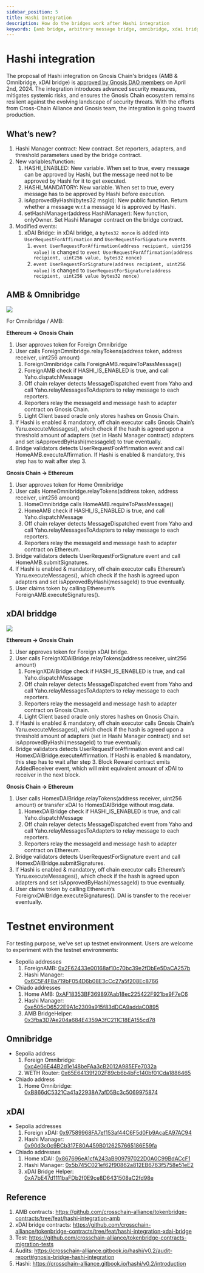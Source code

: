 ```yaml
---
sidebar_position: 5
title: Hashi Integration
description: How do the bridges work after Hashi integration
keywords: [amb bridge, arbitrary message bridge, omnibridge, xdai bridge, hashi]
---
```


# Hashi integration

The proposal of Hashi integration on Gnosis Chain's bridges (AMB & Omnibridge, xDAI bridge) is [approved by Gnosis DAO members](https://forum.gnosis.io/t/gip-93-should-gnosisdao-support-the-integration-of-hashi-within-gnosis-chains-canonical-bridges/8245/5) on April 2nd, 2024. The integration introduces advanced security measures, mitigates systemic risks, and ensures the Gnosis Chain ecosystem remains resilient against the evolving landscape of security threats. With the efforts from Cross-Chain Alliance and Gnosis team, the integration is going toward production.

## What’s new?

1. Hashi Manager contract: New contract. Set reporters, adapters, and threshold parameters used by the bridge contract.
2. New variables/function:
   1. HASHI_ENABLED: New variable. When set to true, every message can be approved by Hashi, but the message need not to be approved by Hashi for it to get executed.
   2. HASHI_MANDATORY: New variable. When set to true, every message has to be approved by Hashi before execution.
   3. isApprovedByHashi(bytes32 msgId): New public function. Return whether a message w.r.t a message Id is approved by Hashi.
   4. setHashiManager(address HashiManager): New function, onlyOwner. Set Hashi Manager contract on the bridge contract.
3. Modified events:
   1. xDAI Bridge: in xDAI bridge, a `bytes32 nonce` is added into `UserRequestForAffirmation` and `UserRequestForSignature` events.
      1. `event UserRequestForAffirmation(address recipient, uint256 value)` is changed to `event UserRequestForAffirmation(address recipient, uint256 value, bytes32 nonce)`
      2. `event UserRequestForSignature(address recipient, uint256 value)` is changed to `UserRequestForSignature(address recipient, uint256 value bytes32 nonce)`

## AMB & Omnibridge

![](../../../static/img/bridges/hashi/Hashi-Gnosis-AMB.png)

For Omnibridge / AMB:

**Ethereum → Gnosis Chain**

1. User approves token for Foreign Omnibridge
2. User calls ForeignOmnibridge.relayTokens(address token, address receiver, uint256 amount)
   1. ForeignOmnibridge calls ForeignAMB.requireToPassMessage()
   2. ForeignAMB check if HASHI_IS_ENABLED is true, and call Yaho.dispatchMessage
   3. Off chain relayer detects MessageDispatched event from Yaho and call Yaho.relayMessagesToAdapters to relay message to each reporters.
   4. Reporters relay the messageId and message hash to adapter contract on Gnosis Chain.
   5. Light Client based oracle only stores hashes on Gnosis Chain.
3. If Hashi is enabled & mandatory, off chain executor calls Gnosis Chain’s Yaru.executeMessages(), which check if the hash is agreed upon a threshold amount of adapters (set in Hashi Manager contract) adapters and set isApprovedByHashi(messageId) to true eventually.
4. Bridge validators detects UserRequestForAffirmation event and call HomeAMB.executeAffirmation. If Hashi is enabled & mandatory, this step has to wait after step 3.

**Gnosis Chain → Ethereum**

1. User approves token for Home Omnibridge
2. User calls HomeOmnibridge.relayTokens(address token, address receiver, uint256 amount)
   1. HomeOmnibridge calls HomeAMB.requireToPassMessage()
   2. HomeAMB check if HASHI_IS_ENABLED is true, and call Yaho.dispatchMessage
   3. Off chain relayer detects MessageDispatched event from Yaho and call Yaho.relayMessagesToAdapters to relay message to each reporters.
   4. Reporters relay the messageId and message hash to adapter contract on Ethereum.
3. Bridge validators detects UserRequestForSignature event and call HomeAMB.submitSignatures.
4. If Hashi is enabled & mandatory, off chain executor calls Ethereum’s Yaru.executeMessages(), which check if the hash is agreed upon adapters and set isApprovedByHashi(messageId) to true eventually.
5. User claims token by calling Ethereum’s ForeignAMB.executeSignatures().

## xDAI briddge

![](../../../static/img/bridges/hashi/Hashi-Gnosis-AMB.png)

**Ethereum → Gnosis Chain**

1. User approves token for Foreign xDAI bridge.
2. User calls ForeignXDAIBridge.relayTokens(address receiver, uint256 amount)
   1. ForeignXDAIBridge check if HASHI_IS_ENABLED is true, and call Yaho.dispatchMessage
   2. Off chain relayer detects MessageDispatched event from Yaho and call Yaho.relayMessagesToAdapters to relay message to each reporters.
   3. Reporters relay the messageId and message hash to adapter contract on Gnosis Chain.
   4. Light Client based oracle only stores hashes on Gnosis Chain.
3. If Hashi is enabled & mandatory, off chain executor calls Gnosis Chain’s Yaru.executeMessages(), which check if the hash is agreed upon a threshold amount of adapters (set in Hashi Manager contract) and set isApprovedByHashi(messageId) to true eventually.
4. Bridge validators detects UserRequestForAffirmation event and call HomexDAIBridge.executeAffirmation. If Hashi is enabled & mandatory, this step has to wait after step 3. Block Reward contract emits AddedReceiver event, which will mint equivalent amount of xDAI to receiver in the next block.

**Gnosis Chain → Ethereum**

1. User calls HomexDAIBridge.relayTokens(address receiver, uint256 amount) or transfer xDAI to HomexDAIBridge without msg.data.
   1. HomexDAIBridge check if HASHI_IS_ENABLED is true, and call Yaho.dispatchMessage
   2. Off chain relayer detects MessageDispatched event from Yaho and call Yaho.relayMessagesToAdapters to relay message to each reporters.
   3. Reporters relay the messageId and message hash to adapter contract on Ethereum.
2. Bridge validators detects UserRequestForSignature event and call HomexDAIBridge.submitSignatures.
3. If Hashi is enabled & mandatory, off chain executor calls Ethereum’s Yaru.executeMessages(), which check if the hash is agreed upon adapters and set isApprovedByHashi(messageId) to true eventually.
4. User claims token by calling Ethereum’s ForeignxDAIBridge.executeSignatures(). DAI is transfer to the receiver eventually.

# Testnet environment

For testing purpose, we've set up testnet environment. Users are welcome to experiment with the testnet environments:

- Sepolia addresses
  1. ForeignAMB: [0x2F62433e00168af10c70bc39e2fDbEe5DaCA257b](https://sepolia.etherscan.io/address/0x2F62433e00168af10c70bc39e2fDbEe5DaCA257b)
  2. Hashi Manager: [0x6C5F4F8a719bF054D6b08E3cCc27a5f208Ec8766](https://sepolia.etherscan.io/address/0x6C5F4F8a719bF054D6b08E3cCc27a5f208Ec8766#writeProxyContract)
- Chiado addresses
  1. Home AMB: [0xAF18353BF369897Aab18ec225422F921be9F7eC6](https://gnosis-chiado.blockscout.com/address/0xAF18353BF369897Aab18ec225422F921be9F7eC6?tab=contract)
  2. Hashi Manager: [0xe505cD6522E9A1c2309a915f83dDCA9addaC0895](https://gnosis-chiado.blockscout.com/address/0xe505cD6522E9A1c2309a915f83dDCA9addaC0895?tab=contract_code)
  3. AMB BridgeHelper: [0x3fba3D7Ae204a684E4359A3fC211C18EA155cd78](https://gnosis-chiado.blockscout.com/address/0x3fba3D7Ae204a684E4359A3fC211C18EA155cd78)

## Omnibridge

- Sepolia address
  1. Foreign Omnibridge: [0xc4e06E44B2d1e148beFAa3cB2012A985EFe7032a](https://sepolia.etherscan.io/address/0xc4e06E44B2d1e148beFAa3cB2012A985EFe7032a)
  2. WETH Router: [0x65E64139f202F89cb6b4bFc140bf01Cda1886465](https://sepolia.etherscan.io/address/0x65E64139f202F89cb6b4bFc140bf01Cda1886465#code)
- Chiado address
  1. Home Omnibridge: [0xB866dC5321Ca41a22938A7afD5Bc3c5069975874](https://gnosis-chiado.blockscout.com/address/0xB866dC5321Ca41a22938A7afD5Bc3c5069975874?tab=write_proxy)

## xDAI

- Sepolia addresses
  1. Foreign xDAI: [0x97589968FA7ef153af44C6F5d0Fb9AcaEA97AC94](https://sepolia.etherscan.io/address/0x97589968FA7ef153af44C6F5d0Fb9AcaEA97AC94)
  2. Hashi Manager: [0x90d3c0c9BCb317E80A459B0126257665186E59fa](https://sepolia.etherscan.io/address/0x90d3c0c9bcb317e80a459b0126257665186e59fa#code)
- Chiado addresses
  1. Home xDAI: [0x867696eA1cfA243aB909797022D0A0C99BdACcF1](https://gnosis-chiado.blockscout.com/address/0x867696eA1cfA243aB909797022D0A0C99BdACcF1?tab=contract)
  2. Hashi Manager: [0x5b745C021ef62f90862a812EB6763f5758e51eE2](https://gnosis-chiado.blockscout.com/address/0x5b745C021ef62f90862a812EB6763f5758e51eE2?tab=contract)
  3. xDAI Bridge Helper: [0xA7bE47d1111baFDb2f0E9ce8D6431508aC2fd98e](https://gnosis-chiado.blockscout.com/address/0xA7bE47d1111baFDb2f0E9ce8D6431508aC2fd98e#code)

## Reference

1. AMB contracts: https://github.com/crosschain-alliance/tokenbridge-contracts/tree/feat/hashi-integration-amb
2. xDAI bridge contracts: https://github.com/crosschain-alliance/tokenbridge-contracts/tree/feat/hashi-integration-xdai-bridge
3. Test: https://github.com/crosschain-alliance/tokenbridge-contracts-migration-tests
4. Audits: https://crosschain-alliance.gitbook.io/hashi/v0.2/audit-report#gnosis-bridge-hashi-integration
5. Hashi: https://crosschain-alliance.gitbook.io/hashi/v0.2/introduction
